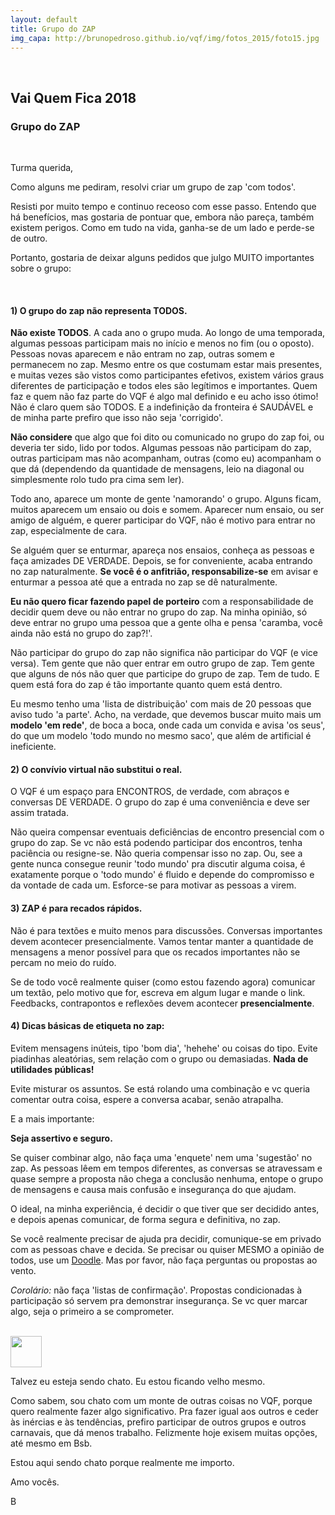 ```yaml
---
layout: default
title: Grupo do ZAP
img_capa: http://brunopedroso.github.io/vqf/img/fotos_2015/foto15.jpg
---
```


<br/>

## Vai Quem Fica 2018

### Grupo do ZAP

<br/>

Turma querida,

Como alguns me pediram, resolvi criar um grupo de zap 'com todos'.

Resisti por muito tempo e continuo receoso com esse passo. Entendo que há benefícios, mas gostaria de pontuar que, embora não pareça, também existem perigos. Como em tudo na vida, ganha-se de um lado e perde-se de outro.

Portanto, gostaria de deixar alguns pedidos que julgo MUITO importantes sobre o grupo:

<br/>

#### 1) O grupo do zap não representa TODOS.

**Não existe TODOS**. A cada ano o grupo muda. Ao longo de uma temporada, algumas pessoas participam mais no início e menos no fim (ou o oposto). Pessoas novas aparecem e não entram no zap, outras somem e permanecem no zap. Mesmo entre os que costumam estar mais presentes, e muitas vezes são vistos como participantes efetivos, existem vários graus diferentes de participação e todos eles são legítimos e importantes. Quem faz e quem não faz parte do VQF é algo mal definido e eu acho isso ótimo! Não é claro quem são TODOS. E a indefinição da fronteira é SAUDÁVEL e de minha parte prefiro que isso não seja 'corrigido'.

**Não considere** que algo que foi dito ou comunicado no grupo do zap foi, ou deveria ter sido, lido por todos. Algumas pessoas não participam do zap, outras participam mas não acompanham, outras (como eu) acompanham o que dá (dependendo da quantidade de mensagens, leio na diagonal ou simplesmente rolo tudo pra cima sem ler).

Todo ano, aparece um monte de gente 'namorando' o grupo. Alguns ficam, muitos aparecem um ensaio ou dois e somem. Aparecer num ensaio, ou ser amigo de alguém, e querer participar do VQF, não é motivo para entrar no zap, especialmente de cara.

Se alguém quer se enturmar, apareça nos ensaios, conheça as pessoas e faça amizades DE VERDADE. Depois, se for conveniente, acaba entrando no zap naturalmente. **Se você é o anfitrião, responsabilize-se** em avisar e enturmar a pessoa até que a entrada no zap se dê naturalmente.

**Eu não quero ficar fazendo papel de porteiro** com a responsabilidade de decidir quem deve ou não entrar no grupo do zap. Na minha opinião, só deve entrar no grupo uma pessoa que a gente olha e pensa 'caramba, você ainda não está no grupo do zap?!'.

Não participar do grupo do zap não significa não participar do VQF (e vice versa). Tem gente que não quer entrar em outro grupo de zap. Tem gente que alguns de nós não quer que participe do grupo de zap. Tem de tudo. E quem está fora do zap é tão importante quanto quem está dentro.

Eu mesmo tenho uma 'lista de distribuição' com mais de 20 pessoas que aviso tudo 'a parte'. Acho, na verdade, que devemos buscar muito mais um **modelo 'em rede'**, de boca a boca, onde cada um convida e avisa 'os seus', do que um modelo 'todo mundo no mesmo saco', que além de artificial é ineficiente.

#### 2) O convívio virtual não substitui o real.

O VQF é um espaço para ENCONTROS, de verdade, com abraços e conversas DE VERDADE. O grupo do zap é uma conveniência e deve ser assim tratada.

Não queira compensar eventuais deficiências de encontro presencial com o grupo do zap. Se vc não está podendo participar dos encontros, tenha paciência ou resigne-se. Não queria compensar isso no zap. Ou, see a gente nunca consegue reunir 'todo mundo' pra discutir alguma coisa, é exatamente porque o 'todo mundo' é fluido e depende do compromisso e da vontade de cada um. Esforce-se para motivar as pessoas a virem.


#### 3) ZAP é para recados rápidos.

Não é para textões e muito menos para discussões. Conversas importantes devem acontecer presencialmente. Vamos tentar manter a quantidade de mensagens a menor possível para que os recados importantes não se percam no meio do ruído.

Se de todo você realmente quiser (como estou fazendo agora) comunicar um textão, pelo motivo que for, escreva em algum lugar e mande o link. Feedbacks, contrapontos e reflexões devem acontecer **presencialmente**.

#### 4) Dicas básicas de etiqueta no zap:

Evitem mensagens inúteis, tipo 'bom dia', 'hehehe' ou coisas do tipo. Evite piadinhas aleatórias, sem relação com o grupo ou demasiadas. **Nada de utilidades públicas!**

Evite misturar os assuntos. Se está rolando uma combinação e vc queria comentar outra coisa, espere a conversa acabar, senão atrapalha.

E a mais importante:

**Seja assertivo e seguro.**

Se quiser combinar algo, não faça uma 'enquete' nem uma 'sugestão' no zap. As pessoas lêem em tempos diferentes, as conversas se atravessam e quase sempre a proposta não chega a conclusão nenhuma, entope o grupo de mensagens e causa mais confusão e insegurança do que ajudam.

O ideal, na minha experiência, é decidir o que tiver que ser decidido antes, e depois apenas comunicar, de forma segura e definitiva, no zap.

Se você realmente precisar de ajuda pra decidir, comunique-se em privado com as pessoas chave e decida. Se precisar ou quiser MESMO a opinião de todos, use um [Doodle](https://doodle.com/). Mas por favor, não faça perguntas ou propostas ao vento.

*Corolário:* não faça 'listas de confirmação'. Propostas condicionadas à participação só servem pra demonstrar insegurança. Se vc quer marcar algo, seja o primeiro a se comprometer.

<br/>
<img src='https://upload.wikimedia.org/wikipedia/commons/thumb/8/8a/Coda_sign.svg/1200px-Coda_sign.svg.png' width='50px'>

Talvez eu esteja sendo chato. Eu estou ficando velho mesmo.

Como sabem, sou chato com um monte de outras coisas no VQF, porque quero realmente fazer algo significativo. Pra fazer igual aos outros e ceder às inércias e às tendências, prefiro participar de outros grupos e outros carnavais, que dá menos trabalho. Felizmente hoje exisem muitas opções, até mesmo em Bsb.

Estou aqui sendo chato porque realmente me importo.

Amo vocês.

B

<br/>
<br/>
<br/>








